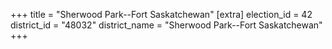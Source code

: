 +++
title = "Sherwood Park--Fort Saskatchewan"
[extra]
election_id = 42
district_id = "48032"
district_name = "Sherwood Park--Fort Saskatchewan"
+++
